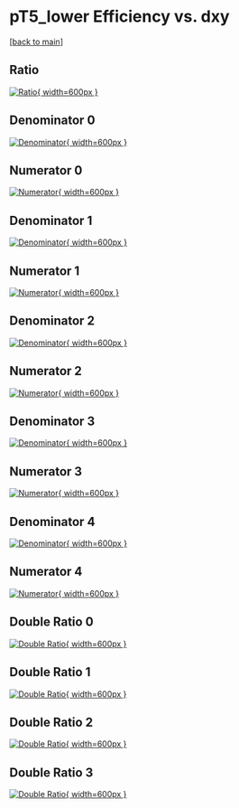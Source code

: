 # pT5_lower Efficiency vs. dxy

[[back to main](./)]



## Ratio

[![Ratio](../mtv/var/pT5_lower_loweta_0_-1_eff_dxy.png){ width=600px }](../mtv/var/pT5_lower_loweta_0_-1_eff_dxy.pdf)

## Denominator 0

[![Denominator](../mtv/den/pT5_lower_loweta_0_-1_eff_dxy_den0.png){ width=600px }](../mtv/den/pT5_lower_loweta_0_-1_eff_dxy_den0.pdf)

## Numerator 0

[![Numerator](../mtv/num/pT5_lower_loweta_0_-1_eff_dxy_num0.png){ width=600px }](../mtv/num/pT5_lower_loweta_0_-1_eff_dxy_num0.pdf)

## Denominator 1

[![Denominator](../mtv/den/pT5_lower_loweta_0_-1_eff_dxy_den1.png){ width=600px }](../mtv/den/pT5_lower_loweta_0_-1_eff_dxy_den1.pdf)

## Numerator 1

[![Numerator](../mtv/num/pT5_lower_loweta_0_-1_eff_dxy_num1.png){ width=600px }](../mtv/num/pT5_lower_loweta_0_-1_eff_dxy_num1.pdf)

## Denominator 2

[![Denominator](../mtv/den/pT5_lower_loweta_0_-1_eff_dxy_den2.png){ width=600px }](../mtv/den/pT5_lower_loweta_0_-1_eff_dxy_den2.pdf)

## Numerator 2

[![Numerator](../mtv/num/pT5_lower_loweta_0_-1_eff_dxy_num2.png){ width=600px }](../mtv/num/pT5_lower_loweta_0_-1_eff_dxy_num2.pdf)

## Denominator 3

[![Denominator](../mtv/den/pT5_lower_loweta_0_-1_eff_dxy_den3.png){ width=600px }](../mtv/den/pT5_lower_loweta_0_-1_eff_dxy_den3.pdf)

## Numerator 3

[![Numerator](../mtv/num/pT5_lower_loweta_0_-1_eff_dxy_num3.png){ width=600px }](../mtv/num/pT5_lower_loweta_0_-1_eff_dxy_num3.pdf)

## Denominator 4

[![Denominator](../mtv/den/pT5_lower_loweta_0_-1_eff_dxy_den4.png){ width=600px }](../mtv/den/pT5_lower_loweta_0_-1_eff_dxy_den4.pdf)

## Numerator 4

[![Numerator](../mtv/num/pT5_lower_loweta_0_-1_eff_dxy_num4.png){ width=600px }](../mtv/num/pT5_lower_loweta_0_-1_eff_dxy_num4.pdf)

## Double Ratio 0

[![Double Ratio](../mtv/ratio/pT5_lower_loweta_0_-1_eff_dxy_ratio0.png){ width=600px }](../mtv/ratio/pT5_lower_loweta_0_-1_eff_dxy_ratio0.pdf)

## Double Ratio 1

[![Double Ratio](../mtv/ratio/pT5_lower_loweta_0_-1_eff_dxy_ratio1.png){ width=600px }](../mtv/ratio/pT5_lower_loweta_0_-1_eff_dxy_ratio1.pdf)

## Double Ratio 2

[![Double Ratio](../mtv/ratio/pT5_lower_loweta_0_-1_eff_dxy_ratio2.png){ width=600px }](../mtv/ratio/pT5_lower_loweta_0_-1_eff_dxy_ratio2.pdf)

## Double Ratio 3

[![Double Ratio](../mtv/ratio/pT5_lower_loweta_0_-1_eff_dxy_ratio3.png){ width=600px }](../mtv/ratio/pT5_lower_loweta_0_-1_eff_dxy_ratio3.pdf)

